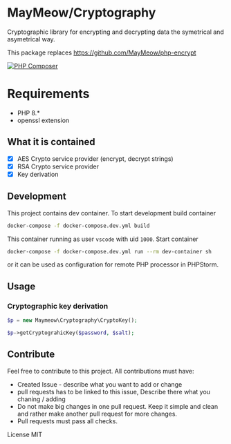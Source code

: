# MayMeow/Cryptography

Cryptographic library for encrypting and decrypting data the symetrical and asymetrical way.

This package replaces https://github.com/MayMeow/php-encrypt

[![PHP Composer](https://github.com/MayMeow/php-cryptography/actions/workflows/php.yml/badge.svg)](https://github.com/MayMeow/php-cryptography/actions/workflows/php.yml)

# Requirements

- PHP 8.*
- openssl extension

## What it is contained

* [x] AES Crypto service provider (encrypt, decrypt strings)
* [x] RSA Crypto service provider
* [x] Key derivation

## Development

This project contains dev container. To start development build container

```bash
docker-compose -f docker-compose.dev.yml build
```

This container running as user `vscode` with uid `1000`. Start container

```bash
docker-compose -f docker-compose.dev.yml run --rm dev-container sh
```

or it can be used as configuration for remote PHP processor in PHPStorm.

## Usage

### Cryptographic key derivation

```php
$p = new Maymeow\Cryptography\CryptoKey();

$p->getCryptograhicKey($password, $salt);
```

## Contribute

Feel free to contribute to this project. All contributions must have:

- Created Issue - describe what you want to add or change
- pull requests has to be linked to this issue, Describe there what you chaning / adding
- Do not make big changes in one pull request. Keep it simple and clean and rather make another pull request for more changes.
- Pull requests must pass all checks.

License MIT
